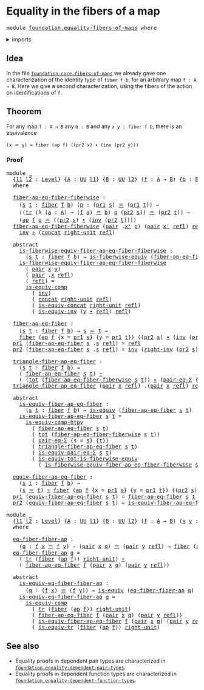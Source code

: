 # Equality in the fibers of a map

<pre class="Agda"><a id="44" class="Keyword">module</a> <a id="51" href="foundation.equality-fibers-of-maps.html" class="Module">foundation.equality-fibers-of-maps</a> <a id="86" class="Keyword">where</a>
</pre>
<details><summary>Imports</summary>

<pre class="Agda"><a id="142" class="Keyword">open</a> <a id="147" class="Keyword">import</a> <a id="154" href="foundation.action-on-identifications-functions.html" class="Module">foundation.action-on-identifications-functions</a>
<a id="201" class="Keyword">open</a> <a id="206" class="Keyword">import</a> <a id="213" href="foundation.dependent-pair-types.html" class="Module">foundation.dependent-pair-types</a>
<a id="245" class="Keyword">open</a> <a id="250" class="Keyword">import</a> <a id="257" href="foundation.identity-types.html" class="Module">foundation.identity-types</a>
<a id="283" class="Keyword">open</a> <a id="288" class="Keyword">import</a> <a id="295" href="foundation.transport-along-identifications.html" class="Module">foundation.transport-along-identifications</a>
<a id="338" class="Keyword">open</a> <a id="343" class="Keyword">import</a> <a id="350" href="foundation.universe-levels.html" class="Module">foundation.universe-levels</a>

<a id="378" class="Keyword">open</a> <a id="383" class="Keyword">import</a> <a id="390" href="foundation-core.equality-dependent-pair-types.html" class="Module">foundation-core.equality-dependent-pair-types</a>
<a id="436" class="Keyword">open</a> <a id="441" class="Keyword">import</a> <a id="448" href="foundation-core.equivalences.html" class="Module">foundation-core.equivalences</a>
<a id="477" class="Keyword">open</a> <a id="482" class="Keyword">import</a> <a id="489" href="foundation-core.fibers-of-maps.html" class="Module">foundation-core.fibers-of-maps</a>
<a id="520" class="Keyword">open</a> <a id="525" class="Keyword">import</a> <a id="532" href="foundation-core.function-types.html" class="Module">foundation-core.function-types</a>
<a id="563" class="Keyword">open</a> <a id="568" class="Keyword">import</a> <a id="575" href="foundation-core.functoriality-dependent-pair-types.html" class="Module">foundation-core.functoriality-dependent-pair-types</a>
<a id="626" class="Keyword">open</a> <a id="631" class="Keyword">import</a> <a id="638" href="foundation-core.homotopies.html" class="Module">foundation-core.homotopies</a>
</pre>
</details>

## Idea

In the file
[`foundation-core.fibers-of-maps`](foundation-core.fibers-of-maps.md) we already
gave one characterization of the identity type of `fiber f b`, for an arbitrary
map `f : A → B`. Here we give a second characterization, using the fibers of the
action on identifications of `f`.

## Theorem

For any map `f : A → B` any `b : B` and any `x y : fiber f b`, there is an
equivalence

```text
(x ＝ y) ≃ fiber (ap f) ((pr2 x) ∙ (inv (pr2 y)))
```

### Proof

<pre class="Agda"><a id="1161" class="Keyword">module</a> <a id="1168" href="foundation.equality-fibers-of-maps.html#1168" class="Module">_</a>
  <a id="1172" class="Symbol">{</a><a id="1173" href="foundation.equality-fibers-of-maps.html#1173" class="Bound">l1</a> <a id="1176" href="foundation.equality-fibers-of-maps.html#1176" class="Bound">l2</a> <a id="1179" class="Symbol">:</a> <a id="1181" href="Agda.Primitive.html#591" class="Postulate">Level</a><a id="1186" class="Symbol">}</a> <a id="1188" class="Symbol">{</a><a id="1189" href="foundation.equality-fibers-of-maps.html#1189" class="Bound">A</a> <a id="1191" class="Symbol">:</a> <a id="1193" href="Agda.Primitive.html#320" class="Primitive">UU</a> <a id="1196" href="foundation.equality-fibers-of-maps.html#1173" class="Bound">l1</a><a id="1198" class="Symbol">}</a> <a id="1200" class="Symbol">{</a><a id="1201" href="foundation.equality-fibers-of-maps.html#1201" class="Bound">B</a> <a id="1203" class="Symbol">:</a> <a id="1205" href="Agda.Primitive.html#320" class="Primitive">UU</a> <a id="1208" href="foundation.equality-fibers-of-maps.html#1176" class="Bound">l2</a><a id="1210" class="Symbol">}</a> <a id="1212" class="Symbol">(</a><a id="1213" href="foundation.equality-fibers-of-maps.html#1213" class="Bound">f</a> <a id="1215" class="Symbol">:</a> <a id="1217" href="foundation.equality-fibers-of-maps.html#1189" class="Bound">A</a> <a id="1219" class="Symbol">→</a> <a id="1221" href="foundation.equality-fibers-of-maps.html#1201" class="Bound">B</a><a id="1222" class="Symbol">)</a> <a id="1224" class="Symbol">{</a><a id="1225" href="foundation.equality-fibers-of-maps.html#1225" class="Bound">b</a> <a id="1227" class="Symbol">:</a> <a id="1229" href="foundation.equality-fibers-of-maps.html#1201" class="Bound">B</a><a id="1230" class="Symbol">}</a>
  <a id="1234" class="Keyword">where</a>

  <a id="1243" href="foundation.equality-fibers-of-maps.html#1243" class="Function">fiber-ap-eq-fiber-fiberwise</a> <a id="1271" class="Symbol">:</a>
    <a id="1277" class="Symbol">(</a><a id="1278" href="foundation.equality-fibers-of-maps.html#1278" class="Bound">s</a> <a id="1280" href="foundation.equality-fibers-of-maps.html#1280" class="Bound">t</a> <a id="1282" class="Symbol">:</a> <a id="1284" href="foundation-core.fibers-of-maps.html#867" class="Function">fiber</a> <a id="1290" href="foundation.equality-fibers-of-maps.html#1213" class="Bound">f</a> <a id="1292" href="foundation.equality-fibers-of-maps.html#1225" class="Bound">b</a><a id="1293" class="Symbol">)</a> <a id="1295" class="Symbol">(</a><a id="1296" href="foundation.equality-fibers-of-maps.html#1296" class="Bound">p</a> <a id="1298" class="Symbol">:</a> <a id="1300" class="Symbol">(</a><a id="1301" href="foundation.dependent-pair-types.html#603" class="Field">pr1</a> <a id="1305" href="foundation.equality-fibers-of-maps.html#1278" class="Bound">s</a><a id="1306" class="Symbol">)</a> <a id="1308" href="foundation-core.identity-types.html#5999" class="Function Operator">＝</a> <a id="1310" class="Symbol">(</a><a id="1311" href="foundation.dependent-pair-types.html#603" class="Field">pr1</a> <a id="1315" href="foundation.equality-fibers-of-maps.html#1280" class="Bound">t</a><a id="1316" class="Symbol">))</a> <a id="1319" class="Symbol">→</a>
    <a id="1325" class="Symbol">((</a><a id="1327" href="foundation-core.transport-along-identifications.html#729" class="Function">tr</a> <a id="1330" class="Symbol">(λ</a> <a id="1333" class="Symbol">(</a><a id="1334" href="foundation.equality-fibers-of-maps.html#1334" class="Bound">a</a> <a id="1336" class="Symbol">:</a> <a id="1338" href="foundation.equality-fibers-of-maps.html#1189" class="Bound">A</a><a id="1339" class="Symbol">)</a> <a id="1341" class="Symbol">→</a> <a id="1343" class="Symbol">(</a><a id="1344" href="foundation.equality-fibers-of-maps.html#1213" class="Bound">f</a> <a id="1346" href="foundation.equality-fibers-of-maps.html#1334" class="Bound">a</a><a id="1347" class="Symbol">)</a> <a id="1349" href="foundation-core.identity-types.html#5999" class="Function Operator">＝</a> <a id="1351" href="foundation.equality-fibers-of-maps.html#1225" class="Bound">b</a><a id="1352" class="Symbol">)</a> <a id="1354" href="foundation.equality-fibers-of-maps.html#1296" class="Bound">p</a> <a id="1356" class="Symbol">(</a><a id="1357" href="foundation.dependent-pair-types.html#615" class="Field">pr2</a> <a id="1361" href="foundation.equality-fibers-of-maps.html#1278" class="Bound">s</a><a id="1362" class="Symbol">))</a> <a id="1365" href="foundation-core.identity-types.html#5999" class="Function Operator">＝</a> <a id="1367" class="Symbol">(</a><a id="1368" href="foundation.dependent-pair-types.html#615" class="Field">pr2</a> <a id="1372" href="foundation.equality-fibers-of-maps.html#1280" class="Bound">t</a><a id="1373" class="Symbol">))</a> <a id="1376" class="Symbol">→</a>
    <a id="1382" class="Symbol">(</a><a id="1383" href="foundation.action-on-identifications-functions.html#790" class="Function">ap</a> <a id="1386" href="foundation.equality-fibers-of-maps.html#1213" class="Bound">f</a> <a id="1388" href="foundation.equality-fibers-of-maps.html#1296" class="Bound">p</a> <a id="1390" href="foundation-core.identity-types.html#5999" class="Function Operator">＝</a> <a id="1392" class="Symbol">((</a><a id="1394" href="foundation.dependent-pair-types.html#615" class="Field">pr2</a> <a id="1398" href="foundation.equality-fibers-of-maps.html#1278" class="Bound">s</a><a id="1399" class="Symbol">)</a> <a id="1401" href="foundation-core.identity-types.html#6948" class="Function Operator">∙</a> <a id="1403" class="Symbol">(</a><a id="1404" href="foundation-core.identity-types.html#7252" class="Function">inv</a> <a id="1408" class="Symbol">(</a><a id="1409" href="foundation.dependent-pair-types.html#615" class="Field">pr2</a> <a id="1413" href="foundation.equality-fibers-of-maps.html#1280" class="Bound">t</a><a id="1414" class="Symbol">))))</a>
  <a id="1421" href="foundation.equality-fibers-of-maps.html#1243" class="Function">fiber-ap-eq-fiber-fiberwise</a> <a id="1449" class="Symbol">(</a><a id="1450" href="foundation.dependent-pair-types.html#586" class="InductiveConstructor">pair</a> <a id="1455" class="DottedPattern Symbol">.</a><a id="1456" href="foundation.equality-fibers-of-maps.html#1468" class="DottedPattern Bound">x&#39;</a> <a id="1459" href="foundation.equality-fibers-of-maps.html#1459" class="Bound">p</a><a id="1460" class="Symbol">)</a> <a id="1462" class="Symbol">(</a><a id="1463" href="foundation.dependent-pair-types.html#586" class="InductiveConstructor">pair</a> <a id="1468" href="foundation.equality-fibers-of-maps.html#1468" class="Bound">x&#39;</a> <a id="1471" href="foundation-core.identity-types.html#5968" class="InductiveConstructor">refl</a><a id="1475" class="Symbol">)</a> <a id="1477" href="foundation-core.identity-types.html#5968" class="InductiveConstructor">refl</a> <a id="1482" class="Symbol">=</a>
    <a id="1488" href="foundation-core.identity-types.html#7252" class="Function">inv</a> <a id="1492" href="foundation-core.function-types.html#455" class="Function Operator">∘</a> <a id="1494" class="Symbol">(</a><a id="1495" href="foundation-core.identity-types.html#7008" class="Function">concat</a> <a id="1502" href="foundation-core.identity-types.html#7593" class="Function">right-unit</a> <a id="1513" href="foundation-core.identity-types.html#5968" class="InductiveConstructor">refl</a><a id="1517" class="Symbol">)</a>

  <a id="1522" class="Keyword">abstract</a>
    <a id="1535" href="foundation.equality-fibers-of-maps.html#1535" class="Function">is-fiberwise-equiv-fiber-ap-eq-fiber-fiberwise</a> <a id="1582" class="Symbol">:</a>
      <a id="1590" class="Symbol">(</a><a id="1591" href="foundation.equality-fibers-of-maps.html#1591" class="Bound">s</a> <a id="1593" href="foundation.equality-fibers-of-maps.html#1593" class="Bound">t</a> <a id="1595" class="Symbol">:</a> <a id="1597" href="foundation-core.fibers-of-maps.html#867" class="Function">fiber</a> <a id="1603" href="foundation.equality-fibers-of-maps.html#1213" class="Bound">f</a> <a id="1605" href="foundation.equality-fibers-of-maps.html#1225" class="Bound">b</a><a id="1606" class="Symbol">)</a> <a id="1608" class="Symbol">→</a> <a id="1610" href="foundation-core.equivalences.html#3207" class="Function">is-fiberwise-equiv</a> <a id="1629" class="Symbol">(</a><a id="1630" href="foundation.equality-fibers-of-maps.html#1243" class="Function">fiber-ap-eq-fiber-fiberwise</a> <a id="1658" href="foundation.equality-fibers-of-maps.html#1591" class="Bound">s</a> <a id="1660" href="foundation.equality-fibers-of-maps.html#1593" class="Bound">t</a><a id="1661" class="Symbol">)</a>
    <a id="1667" href="foundation.equality-fibers-of-maps.html#1535" class="Function">is-fiberwise-equiv-fiber-ap-eq-fiber-fiberwise</a>
      <a id="1720" class="Symbol">(</a> <a id="1722" href="foundation.dependent-pair-types.html#586" class="InductiveConstructor">pair</a> <a id="1727" href="foundation.equality-fibers-of-maps.html#1727" class="Bound">x</a> <a id="1729" href="foundation.equality-fibers-of-maps.html#1729" class="Bound">y</a><a id="1730" class="Symbol">)</a>
      <a id="1738" class="Symbol">(</a> <a id="1740" href="foundation.dependent-pair-types.html#586" class="InductiveConstructor">pair</a> <a id="1745" class="DottedPattern Symbol">.</a><a id="1746" href="foundation.equality-fibers-of-maps.html#1727" class="DottedPattern Bound">x</a> <a id="1748" href="foundation-core.identity-types.html#5968" class="InductiveConstructor">refl</a><a id="1752" class="Symbol">)</a>
      <a id="1760" class="Symbol">(</a> <a id="1762" href="foundation-core.identity-types.html#5968" class="InductiveConstructor">refl</a><a id="1766" class="Symbol">)</a> <a id="1768" class="Symbol">=</a>
      <a id="1776" href="foundation-core.equivalences.html#7931" class="Function">is-equiv-comp</a>
        <a id="1798" class="Symbol">(</a> <a id="1800" href="foundation-core.identity-types.html#7252" class="Function">inv</a><a id="1803" class="Symbol">)</a>
        <a id="1813" class="Symbol">(</a> <a id="1815" href="foundation-core.identity-types.html#7008" class="Function">concat</a> <a id="1822" href="foundation-core.identity-types.html#7593" class="Function">right-unit</a> <a id="1833" href="foundation-core.identity-types.html#5968" class="InductiveConstructor">refl</a><a id="1837" class="Symbol">)</a>
        <a id="1847" class="Symbol">(</a> <a id="1849" href="foundation.identity-types.html#6541" class="Function">is-equiv-concat</a> <a id="1865" href="foundation-core.identity-types.html#7593" class="Function">right-unit</a> <a id="1876" href="foundation-core.identity-types.html#5968" class="InductiveConstructor">refl</a><a id="1880" class="Symbol">)</a>
        <a id="1890" class="Symbol">(</a> <a id="1892" href="foundation.identity-types.html#5906" class="Function">is-equiv-inv</a> <a id="1905" class="Symbol">(</a><a id="1906" href="foundation.equality-fibers-of-maps.html#1729" class="Bound">y</a> <a id="1908" href="foundation-core.identity-types.html#6948" class="Function Operator">∙</a> <a id="1910" href="foundation-core.identity-types.html#5968" class="InductiveConstructor">refl</a><a id="1914" class="Symbol">)</a> <a id="1916" href="foundation-core.identity-types.html#5968" class="InductiveConstructor">refl</a><a id="1920" class="Symbol">)</a>

  <a id="1925" href="foundation.equality-fibers-of-maps.html#1925" class="Function">fiber-ap-eq-fiber</a> <a id="1943" class="Symbol">:</a>
    <a id="1949" class="Symbol">(</a><a id="1950" href="foundation.equality-fibers-of-maps.html#1950" class="Bound">s</a> <a id="1952" href="foundation.equality-fibers-of-maps.html#1952" class="Bound">t</a> <a id="1954" class="Symbol">:</a> <a id="1956" href="foundation-core.fibers-of-maps.html#867" class="Function">fiber</a> <a id="1962" href="foundation.equality-fibers-of-maps.html#1213" class="Bound">f</a> <a id="1964" href="foundation.equality-fibers-of-maps.html#1225" class="Bound">b</a><a id="1965" class="Symbol">)</a> <a id="1967" class="Symbol">→</a> <a id="1969" href="foundation.equality-fibers-of-maps.html#1950" class="Bound">s</a> <a id="1971" href="foundation-core.identity-types.html#5999" class="Function Operator">＝</a> <a id="1973" href="foundation.equality-fibers-of-maps.html#1952" class="Bound">t</a> <a id="1975" class="Symbol">→</a>
    <a id="1981" href="foundation-core.fibers-of-maps.html#867" class="Function">fiber</a> <a id="1987" class="Symbol">(</a><a id="1988" href="foundation.action-on-identifications-functions.html#790" class="Function">ap</a> <a id="1991" href="foundation.equality-fibers-of-maps.html#1213" class="Bound">f</a> <a id="1993" class="Symbol">{</a><a id="1994" class="Argument">x</a> <a id="1996" class="Symbol">=</a> <a id="1998" href="foundation.dependent-pair-types.html#603" class="Field">pr1</a> <a id="2002" href="foundation.equality-fibers-of-maps.html#1950" class="Bound">s</a><a id="2003" class="Symbol">}</a> <a id="2005" class="Symbol">{</a><a id="2006" class="Argument">y</a> <a id="2008" class="Symbol">=</a> <a id="2010" href="foundation.dependent-pair-types.html#603" class="Field">pr1</a> <a id="2014" href="foundation.equality-fibers-of-maps.html#1952" class="Bound">t</a><a id="2015" class="Symbol">})</a> <a id="2018" class="Symbol">((</a><a id="2020" href="foundation.dependent-pair-types.html#615" class="Field">pr2</a> <a id="2024" href="foundation.equality-fibers-of-maps.html#1950" class="Bound">s</a><a id="2025" class="Symbol">)</a> <a id="2027" href="foundation-core.identity-types.html#6948" class="Function Operator">∙</a> <a id="2029" class="Symbol">(</a><a id="2030" href="foundation-core.identity-types.html#7252" class="Function">inv</a> <a id="2034" class="Symbol">(</a><a id="2035" href="foundation.dependent-pair-types.html#615" class="Field">pr2</a> <a id="2039" href="foundation.equality-fibers-of-maps.html#1952" class="Bound">t</a><a id="2040" class="Symbol">)))</a>
  <a id="2046" href="foundation.dependent-pair-types.html#603" class="Field">pr1</a> <a id="2050" class="Symbol">(</a><a id="2051" href="foundation.equality-fibers-of-maps.html#1925" class="Function">fiber-ap-eq-fiber</a> <a id="2069" href="foundation.equality-fibers-of-maps.html#2069" class="Bound">s</a> <a id="2071" class="DottedPattern Symbol">.</a><a id="2072" href="foundation.equality-fibers-of-maps.html#2069" class="DottedPattern Bound">s</a> <a id="2074" href="foundation-core.identity-types.html#5968" class="InductiveConstructor">refl</a><a id="2078" class="Symbol">)</a> <a id="2080" class="Symbol">=</a> <a id="2082" href="foundation-core.identity-types.html#5968" class="InductiveConstructor">refl</a>
  <a id="2089" href="foundation.dependent-pair-types.html#615" class="Field">pr2</a> <a id="2093" class="Symbol">(</a><a id="2094" href="foundation.equality-fibers-of-maps.html#1925" class="Function">fiber-ap-eq-fiber</a> <a id="2112" href="foundation.equality-fibers-of-maps.html#2112" class="Bound">s</a> <a id="2114" class="DottedPattern Symbol">.</a><a id="2115" href="foundation.equality-fibers-of-maps.html#2112" class="DottedPattern Bound">s</a> <a id="2117" href="foundation-core.identity-types.html#5968" class="InductiveConstructor">refl</a><a id="2121" class="Symbol">)</a> <a id="2123" class="Symbol">=</a> <a id="2125" href="foundation-core.identity-types.html#7252" class="Function">inv</a> <a id="2129" class="Symbol">(</a><a id="2130" href="foundation-core.identity-types.html#7761" class="Function">right-inv</a> <a id="2140" class="Symbol">(</a><a id="2141" href="foundation.dependent-pair-types.html#615" class="Field">pr2</a> <a id="2145" href="foundation.equality-fibers-of-maps.html#2112" class="Bound">s</a><a id="2146" class="Symbol">))</a>

  <a id="2152" href="foundation.equality-fibers-of-maps.html#2152" class="Function">triangle-fiber-ap-eq-fiber</a> <a id="2179" class="Symbol">:</a>
    <a id="2185" class="Symbol">(</a><a id="2186" href="foundation.equality-fibers-of-maps.html#2186" class="Bound">s</a> <a id="2188" href="foundation.equality-fibers-of-maps.html#2188" class="Bound">t</a> <a id="2190" class="Symbol">:</a> <a id="2192" href="foundation-core.fibers-of-maps.html#867" class="Function">fiber</a> <a id="2198" href="foundation.equality-fibers-of-maps.html#1213" class="Bound">f</a> <a id="2200" href="foundation.equality-fibers-of-maps.html#1225" class="Bound">b</a><a id="2201" class="Symbol">)</a> <a id="2203" class="Symbol">→</a>
    <a id="2209" class="Symbol">(</a> <a id="2211" href="foundation.equality-fibers-of-maps.html#1925" class="Function">fiber-ap-eq-fiber</a> <a id="2229" href="foundation.equality-fibers-of-maps.html#2186" class="Bound">s</a> <a id="2231" href="foundation.equality-fibers-of-maps.html#2188" class="Bound">t</a><a id="2232" class="Symbol">)</a> <a id="2234" href="foundation-core.homotopies.html#2717" class="Function Operator">~</a>
    <a id="2240" class="Symbol">(</a> <a id="2242" class="Symbol">(</a><a id="2243" href="foundation-core.functoriality-dependent-pair-types.html#1425" class="Function">tot</a> <a id="2247" class="Symbol">(</a><a id="2248" href="foundation.equality-fibers-of-maps.html#1243" class="Function">fiber-ap-eq-fiber-fiberwise</a> <a id="2276" href="foundation.equality-fibers-of-maps.html#2186" class="Bound">s</a> <a id="2278" href="foundation.equality-fibers-of-maps.html#2188" class="Bound">t</a><a id="2279" class="Symbol">))</a> <a id="2282" href="foundation-core.function-types.html#455" class="Function Operator">∘</a> <a id="2284" class="Symbol">(</a><a id="2285" href="foundation-core.equality-dependent-pair-types.html#1187" class="Function">pair-eq-Σ</a> <a id="2295" class="Symbol">{</a><a id="2296" class="Argument">s</a> <a id="2298" class="Symbol">=</a> <a id="2300" href="foundation.equality-fibers-of-maps.html#2186" class="Bound">s</a><a id="2301" class="Symbol">}</a> <a id="2303" class="Symbol">{</a><a id="2304" href="foundation.equality-fibers-of-maps.html#2188" class="Bound">t</a><a id="2305" class="Symbol">}))</a>
  <a id="2311" href="foundation.equality-fibers-of-maps.html#2152" class="Function">triangle-fiber-ap-eq-fiber</a> <a id="2338" class="Symbol">(</a><a id="2339" href="foundation.dependent-pair-types.html#586" class="InductiveConstructor">pair</a> <a id="2344" href="foundation.equality-fibers-of-maps.html#2344" class="Bound">x</a> <a id="2346" href="foundation-core.identity-types.html#5968" class="InductiveConstructor">refl</a><a id="2350" class="Symbol">)</a> <a id="2352" class="DottedPattern Symbol">.(</a><a id="2354" href="foundation.dependent-pair-types.html#586" class="DottedPattern InductiveConstructor">pair</a> <a id="2359" href="foundation.equality-fibers-of-maps.html#2344" class="DottedPattern Bound">x</a> <a id="2361" href="foundation-core.identity-types.html#5968" class="DottedPattern InductiveConstructor">refl</a><a id="2365" class="DottedPattern Symbol">)</a> <a id="2367" href="foundation-core.identity-types.html#5968" class="InductiveConstructor">refl</a> <a id="2372" class="Symbol">=</a> <a id="2374" href="foundation-core.identity-types.html#5968" class="InductiveConstructor">refl</a>

  <a id="2382" class="Keyword">abstract</a>
    <a id="2395" href="foundation.equality-fibers-of-maps.html#2395" class="Function">is-equiv-fiber-ap-eq-fiber</a> <a id="2422" class="Symbol">:</a>
      <a id="2430" class="Symbol">(</a><a id="2431" href="foundation.equality-fibers-of-maps.html#2431" class="Bound">s</a> <a id="2433" href="foundation.equality-fibers-of-maps.html#2433" class="Bound">t</a> <a id="2435" class="Symbol">:</a> <a id="2437" href="foundation-core.fibers-of-maps.html#867" class="Function">fiber</a> <a id="2443" href="foundation.equality-fibers-of-maps.html#1213" class="Bound">f</a> <a id="2445" href="foundation.equality-fibers-of-maps.html#1225" class="Bound">b</a><a id="2446" class="Symbol">)</a> <a id="2448" class="Symbol">→</a> <a id="2450" href="foundation-core.equivalences.html#1353" class="Function">is-equiv</a> <a id="2459" class="Symbol">(</a><a id="2460" href="foundation.equality-fibers-of-maps.html#1925" class="Function">fiber-ap-eq-fiber</a> <a id="2478" href="foundation.equality-fibers-of-maps.html#2431" class="Bound">s</a> <a id="2480" href="foundation.equality-fibers-of-maps.html#2433" class="Bound">t</a><a id="2481" class="Symbol">)</a>
    <a id="2487" href="foundation.equality-fibers-of-maps.html#2395" class="Function">is-equiv-fiber-ap-eq-fiber</a> <a id="2514" href="foundation.equality-fibers-of-maps.html#2514" class="Bound">s</a> <a id="2516" href="foundation.equality-fibers-of-maps.html#2516" class="Bound">t</a> <a id="2518" class="Symbol">=</a>
      <a id="2526" href="foundation-core.equivalences.html#7601" class="Function">is-equiv-comp-htpy</a>
        <a id="2553" class="Symbol">(</a> <a id="2555" href="foundation.equality-fibers-of-maps.html#1925" class="Function">fiber-ap-eq-fiber</a> <a id="2573" href="foundation.equality-fibers-of-maps.html#2514" class="Bound">s</a> <a id="2575" href="foundation.equality-fibers-of-maps.html#2516" class="Bound">t</a><a id="2576" class="Symbol">)</a>
        <a id="2586" class="Symbol">(</a> <a id="2588" href="foundation-core.functoriality-dependent-pair-types.html#1425" class="Function">tot</a> <a id="2592" class="Symbol">(</a><a id="2593" href="foundation.equality-fibers-of-maps.html#1243" class="Function">fiber-ap-eq-fiber-fiberwise</a> <a id="2621" href="foundation.equality-fibers-of-maps.html#2514" class="Bound">s</a> <a id="2623" href="foundation.equality-fibers-of-maps.html#2516" class="Bound">t</a><a id="2624" class="Symbol">))</a>
        <a id="2635" class="Symbol">(</a> <a id="2637" href="foundation-core.equality-dependent-pair-types.html#1187" class="Function">pair-eq-Σ</a> <a id="2647" class="Symbol">{</a><a id="2648" class="Argument">s</a> <a id="2650" class="Symbol">=</a> <a id="2652" href="foundation.equality-fibers-of-maps.html#2514" class="Bound">s</a><a id="2653" class="Symbol">}</a> <a id="2655" class="Symbol">{</a><a id="2656" href="foundation.equality-fibers-of-maps.html#2516" class="Bound">t</a><a id="2657" class="Symbol">})</a>
        <a id="2668" class="Symbol">(</a> <a id="2670" href="foundation.equality-fibers-of-maps.html#2152" class="Function">triangle-fiber-ap-eq-fiber</a> <a id="2697" href="foundation.equality-fibers-of-maps.html#2514" class="Bound">s</a> <a id="2699" href="foundation.equality-fibers-of-maps.html#2516" class="Bound">t</a><a id="2700" class="Symbol">)</a>
        <a id="2710" class="Symbol">(</a> <a id="2712" href="foundation-core.equality-dependent-pair-types.html#2244" class="Function">is-equiv-pair-eq-Σ</a> <a id="2731" href="foundation.equality-fibers-of-maps.html#2514" class="Bound">s</a> <a id="2733" href="foundation.equality-fibers-of-maps.html#2516" class="Bound">t</a><a id="2734" class="Symbol">)</a>
        <a id="2744" class="Symbol">(</a> <a id="2746" href="foundation-core.functoriality-dependent-pair-types.html#5990" class="Function">is-equiv-tot-is-fiberwise-equiv</a>
          <a id="2788" class="Symbol">(</a> <a id="2790" href="foundation.equality-fibers-of-maps.html#1535" class="Function">is-fiberwise-equiv-fiber-ap-eq-fiber-fiberwise</a> <a id="2837" href="foundation.equality-fibers-of-maps.html#2514" class="Bound">s</a> <a id="2839" href="foundation.equality-fibers-of-maps.html#2516" class="Bound">t</a><a id="2840" class="Symbol">))</a>

  <a id="2846" href="foundation.equality-fibers-of-maps.html#2846" class="Function">equiv-fiber-ap-eq-fiber</a> <a id="2870" class="Symbol">:</a>
    <a id="2876" class="Symbol">(</a><a id="2877" href="foundation.equality-fibers-of-maps.html#2877" class="Bound">s</a> <a id="2879" href="foundation.equality-fibers-of-maps.html#2879" class="Bound">t</a> <a id="2881" class="Symbol">:</a> <a id="2883" href="foundation-core.fibers-of-maps.html#867" class="Function">fiber</a> <a id="2889" href="foundation.equality-fibers-of-maps.html#1213" class="Bound">f</a> <a id="2891" href="foundation.equality-fibers-of-maps.html#1225" class="Bound">b</a><a id="2892" class="Symbol">)</a> <a id="2894" class="Symbol">→</a>
    <a id="2900" class="Symbol">(</a><a id="2901" href="foundation.equality-fibers-of-maps.html#2877" class="Bound">s</a> <a id="2903" href="foundation-core.identity-types.html#5999" class="Function Operator">＝</a> <a id="2905" href="foundation.equality-fibers-of-maps.html#2879" class="Bound">t</a><a id="2906" class="Symbol">)</a> <a id="2908" href="foundation-core.equivalences.html#1440" class="Function Operator">≃</a> <a id="2910" href="foundation-core.fibers-of-maps.html#867" class="Function">fiber</a> <a id="2916" class="Symbol">(</a><a id="2917" href="foundation.action-on-identifications-functions.html#790" class="Function">ap</a> <a id="2920" href="foundation.equality-fibers-of-maps.html#1213" class="Bound">f</a> <a id="2922" class="Symbol">{</a><a id="2923" class="Argument">x</a> <a id="2925" class="Symbol">=</a> <a id="2927" href="foundation.dependent-pair-types.html#603" class="Field">pr1</a> <a id="2931" href="foundation.equality-fibers-of-maps.html#2877" class="Bound">s</a><a id="2932" class="Symbol">}</a> <a id="2934" class="Symbol">{</a><a id="2935" class="Argument">y</a> <a id="2937" class="Symbol">=</a> <a id="2939" href="foundation.dependent-pair-types.html#603" class="Field">pr1</a> <a id="2943" href="foundation.equality-fibers-of-maps.html#2879" class="Bound">t</a><a id="2944" class="Symbol">})</a> <a id="2947" class="Symbol">((</a><a id="2949" href="foundation.dependent-pair-types.html#615" class="Field">pr2</a> <a id="2953" href="foundation.equality-fibers-of-maps.html#2877" class="Bound">s</a><a id="2954" class="Symbol">)</a> <a id="2956" href="foundation-core.identity-types.html#6948" class="Function Operator">∙</a> <a id="2958" class="Symbol">(</a><a id="2959" href="foundation-core.identity-types.html#7252" class="Function">inv</a> <a id="2963" class="Symbol">(</a><a id="2964" href="foundation.dependent-pair-types.html#615" class="Field">pr2</a> <a id="2968" href="foundation.equality-fibers-of-maps.html#2879" class="Bound">t</a><a id="2969" class="Symbol">)))</a>
  <a id="2975" href="foundation.dependent-pair-types.html#603" class="Field">pr1</a> <a id="2979" class="Symbol">(</a><a id="2980" href="foundation.equality-fibers-of-maps.html#2846" class="Function">equiv-fiber-ap-eq-fiber</a> <a id="3004" href="foundation.equality-fibers-of-maps.html#3004" class="Bound">s</a> <a id="3006" href="foundation.equality-fibers-of-maps.html#3006" class="Bound">t</a><a id="3007" class="Symbol">)</a> <a id="3009" class="Symbol">=</a> <a id="3011" href="foundation.equality-fibers-of-maps.html#1925" class="Function">fiber-ap-eq-fiber</a> <a id="3029" href="foundation.equality-fibers-of-maps.html#3004" class="Bound">s</a> <a id="3031" href="foundation.equality-fibers-of-maps.html#3006" class="Bound">t</a>
  <a id="3035" href="foundation.dependent-pair-types.html#615" class="Field">pr2</a> <a id="3039" class="Symbol">(</a><a id="3040" href="foundation.equality-fibers-of-maps.html#2846" class="Function">equiv-fiber-ap-eq-fiber</a> <a id="3064" href="foundation.equality-fibers-of-maps.html#3064" class="Bound">s</a> <a id="3066" href="foundation.equality-fibers-of-maps.html#3066" class="Bound">t</a><a id="3067" class="Symbol">)</a> <a id="3069" class="Symbol">=</a> <a id="3071" href="foundation.equality-fibers-of-maps.html#2395" class="Function">is-equiv-fiber-ap-eq-fiber</a> <a id="3098" href="foundation.equality-fibers-of-maps.html#3064" class="Bound">s</a> <a id="3100" href="foundation.equality-fibers-of-maps.html#3066" class="Bound">t</a>

<a id="3103" class="Keyword">module</a> <a id="3110" href="foundation.equality-fibers-of-maps.html#3110" class="Module">_</a>
  <a id="3114" class="Symbol">{</a><a id="3115" href="foundation.equality-fibers-of-maps.html#3115" class="Bound">l1</a> <a id="3118" href="foundation.equality-fibers-of-maps.html#3118" class="Bound">l2</a> <a id="3121" class="Symbol">:</a> <a id="3123" href="Agda.Primitive.html#591" class="Postulate">Level</a><a id="3128" class="Symbol">}</a> <a id="3130" class="Symbol">{</a><a id="3131" href="foundation.equality-fibers-of-maps.html#3131" class="Bound">A</a> <a id="3133" class="Symbol">:</a> <a id="3135" href="Agda.Primitive.html#320" class="Primitive">UU</a> <a id="3138" href="foundation.equality-fibers-of-maps.html#3115" class="Bound">l1</a><a id="3140" class="Symbol">}</a> <a id="3142" class="Symbol">{</a><a id="3143" href="foundation.equality-fibers-of-maps.html#3143" class="Bound">B</a> <a id="3145" class="Symbol">:</a> <a id="3147" href="Agda.Primitive.html#320" class="Primitive">UU</a> <a id="3150" href="foundation.equality-fibers-of-maps.html#3118" class="Bound">l2</a><a id="3152" class="Symbol">}</a> <a id="3154" class="Symbol">(</a><a id="3155" href="foundation.equality-fibers-of-maps.html#3155" class="Bound">f</a> <a id="3157" class="Symbol">:</a> <a id="3159" href="foundation.equality-fibers-of-maps.html#3131" class="Bound">A</a> <a id="3161" class="Symbol">→</a> <a id="3163" href="foundation.equality-fibers-of-maps.html#3143" class="Bound">B</a><a id="3164" class="Symbol">)</a> <a id="3166" class="Symbol">(</a><a id="3167" href="foundation.equality-fibers-of-maps.html#3167" class="Bound">x</a> <a id="3169" href="foundation.equality-fibers-of-maps.html#3169" class="Bound">y</a> <a id="3171" class="Symbol">:</a> <a id="3173" href="foundation.equality-fibers-of-maps.html#3131" class="Bound">A</a><a id="3174" class="Symbol">)</a>
  <a id="3178" class="Keyword">where</a>

  <a id="3187" href="foundation.equality-fibers-of-maps.html#3187" class="Function">eq-fiber-fiber-ap</a> <a id="3205" class="Symbol">:</a>
    <a id="3211" class="Symbol">(</a><a id="3212" href="foundation.equality-fibers-of-maps.html#3212" class="Bound">q</a> <a id="3214" class="Symbol">:</a> <a id="3216" href="foundation.equality-fibers-of-maps.html#3155" class="Bound">f</a> <a id="3218" href="foundation.equality-fibers-of-maps.html#3167" class="Bound">x</a> <a id="3220" href="foundation-core.identity-types.html#5999" class="Function Operator">＝</a> <a id="3222" href="foundation.equality-fibers-of-maps.html#3155" class="Bound">f</a> <a id="3224" href="foundation.equality-fibers-of-maps.html#3169" class="Bound">y</a><a id="3225" class="Symbol">)</a> <a id="3227" class="Symbol">→</a> <a id="3229" class="Symbol">(</a><a id="3230" href="foundation.dependent-pair-types.html#586" class="InductiveConstructor">pair</a> <a id="3235" href="foundation.equality-fibers-of-maps.html#3167" class="Bound">x</a> <a id="3237" href="foundation.equality-fibers-of-maps.html#3212" class="Bound">q</a><a id="3238" class="Symbol">)</a> <a id="3240" href="foundation-core.identity-types.html#5999" class="Function Operator">＝</a> <a id="3242" class="Symbol">(</a><a id="3243" href="foundation.dependent-pair-types.html#586" class="InductiveConstructor">pair</a> <a id="3248" href="foundation.equality-fibers-of-maps.html#3169" class="Bound">y</a> <a id="3250" href="foundation-core.identity-types.html#5968" class="InductiveConstructor">refl</a><a id="3254" class="Symbol">)</a> <a id="3256" class="Symbol">→</a> <a id="3258" href="foundation-core.fibers-of-maps.html#867" class="Function">fiber</a> <a id="3264" class="Symbol">(</a><a id="3265" href="foundation.action-on-identifications-functions.html#790" class="Function">ap</a> <a id="3268" href="foundation.equality-fibers-of-maps.html#3155" class="Bound">f</a> <a id="3270" class="Symbol">{</a><a id="3271" href="foundation.equality-fibers-of-maps.html#3167" class="Bound">x</a><a id="3272" class="Symbol">}</a> <a id="3274" class="Symbol">{</a><a id="3275" href="foundation.equality-fibers-of-maps.html#3169" class="Bound">y</a><a id="3276" class="Symbol">})</a> <a id="3279" href="foundation.equality-fibers-of-maps.html#3212" class="Bound">q</a>
  <a id="3283" href="foundation.equality-fibers-of-maps.html#3187" class="Function">eq-fiber-fiber-ap</a> <a id="3301" href="foundation.equality-fibers-of-maps.html#3301" class="Bound">q</a> <a id="3303" class="Symbol">=</a>
    <a id="3309" class="Symbol">(</a> <a id="3311" href="foundation-core.transport-along-identifications.html#729" class="Function">tr</a> <a id="3314" class="Symbol">(</a><a id="3315" href="foundation-core.fibers-of-maps.html#867" class="Function">fiber</a> <a id="3321" class="Symbol">(</a><a id="3322" href="foundation.action-on-identifications-functions.html#790" class="Function">ap</a> <a id="3325" href="foundation.equality-fibers-of-maps.html#3155" class="Bound">f</a><a id="3326" class="Symbol">))</a> <a id="3329" href="foundation-core.identity-types.html#7593" class="Function">right-unit</a><a id="3339" class="Symbol">)</a> <a id="3341" href="foundation-core.function-types.html#455" class="Function Operator">∘</a>
    <a id="3347" class="Symbol">(</a> <a id="3349" href="foundation.equality-fibers-of-maps.html#1925" class="Function">fiber-ap-eq-fiber</a> <a id="3367" href="foundation.equality-fibers-of-maps.html#3155" class="Bound">f</a> <a id="3369" class="Symbol">(</a><a id="3370" href="foundation.dependent-pair-types.html#586" class="InductiveConstructor">pair</a> <a id="3375" href="foundation.equality-fibers-of-maps.html#3167" class="Bound">x</a> <a id="3377" href="foundation.equality-fibers-of-maps.html#3301" class="Bound">q</a><a id="3378" class="Symbol">)</a> <a id="3380" class="Symbol">(</a><a id="3381" href="foundation.dependent-pair-types.html#586" class="InductiveConstructor">pair</a> <a id="3386" href="foundation.equality-fibers-of-maps.html#3169" class="Bound">y</a> <a id="3388" href="foundation-core.identity-types.html#5968" class="InductiveConstructor">refl</a><a id="3392" class="Symbol">))</a>

  <a id="3398" class="Keyword">abstract</a>
    <a id="3411" href="foundation.equality-fibers-of-maps.html#3411" class="Function">is-equiv-eq-fiber-fiber-ap</a> <a id="3438" class="Symbol">:</a>
      <a id="3446" class="Symbol">(</a><a id="3447" href="foundation.equality-fibers-of-maps.html#3447" class="Bound">q</a> <a id="3449" class="Symbol">:</a> <a id="3451" class="Symbol">(</a><a id="3452" href="foundation.equality-fibers-of-maps.html#3155" class="Bound">f</a> <a id="3454" href="foundation.equality-fibers-of-maps.html#3167" class="Bound">x</a><a id="3455" class="Symbol">)</a> <a id="3457" href="foundation-core.identity-types.html#5999" class="Function Operator">＝</a> <a id="3459" class="Symbol">(</a><a id="3460" href="foundation.equality-fibers-of-maps.html#3155" class="Bound">f</a> <a id="3462" href="foundation.equality-fibers-of-maps.html#3169" class="Bound">y</a><a id="3463" class="Symbol">))</a> <a id="3466" class="Symbol">→</a> <a id="3468" href="foundation-core.equivalences.html#1353" class="Function">is-equiv</a> <a id="3477" class="Symbol">(</a><a id="3478" href="foundation.equality-fibers-of-maps.html#3187" class="Function">eq-fiber-fiber-ap</a> <a id="3496" href="foundation.equality-fibers-of-maps.html#3447" class="Bound">q</a><a id="3497" class="Symbol">)</a>
    <a id="3503" href="foundation.equality-fibers-of-maps.html#3411" class="Function">is-equiv-eq-fiber-fiber-ap</a> <a id="3530" href="foundation.equality-fibers-of-maps.html#3530" class="Bound">q</a> <a id="3532" class="Symbol">=</a>
      <a id="3540" href="foundation-core.equivalences.html#7931" class="Function">is-equiv-comp</a>
        <a id="3562" class="Symbol">(</a> <a id="3564" href="foundation-core.transport-along-identifications.html#729" class="Function">tr</a> <a id="3567" class="Symbol">(</a><a id="3568" href="foundation-core.fibers-of-maps.html#867" class="Function">fiber</a> <a id="3574" class="Symbol">(</a><a id="3575" href="foundation.action-on-identifications-functions.html#790" class="Function">ap</a> <a id="3578" href="foundation.equality-fibers-of-maps.html#3155" class="Bound">f</a><a id="3579" class="Symbol">))</a> <a id="3582" href="foundation-core.identity-types.html#7593" class="Function">right-unit</a><a id="3592" class="Symbol">)</a>
        <a id="3602" class="Symbol">(</a> <a id="3604" href="foundation.equality-fibers-of-maps.html#1925" class="Function">fiber-ap-eq-fiber</a> <a id="3622" href="foundation.equality-fibers-of-maps.html#3155" class="Bound">f</a> <a id="3624" class="Symbol">(</a><a id="3625" href="foundation.dependent-pair-types.html#586" class="InductiveConstructor">pair</a> <a id="3630" href="foundation.equality-fibers-of-maps.html#3167" class="Bound">x</a> <a id="3632" href="foundation.equality-fibers-of-maps.html#3530" class="Bound">q</a><a id="3633" class="Symbol">)</a> <a id="3635" class="Symbol">(</a><a id="3636" href="foundation.dependent-pair-types.html#586" class="InductiveConstructor">pair</a> <a id="3641" href="foundation.equality-fibers-of-maps.html#3169" class="Bound">y</a> <a id="3643" href="foundation-core.identity-types.html#5968" class="InductiveConstructor">refl</a><a id="3647" class="Symbol">))</a>
        <a id="3658" class="Symbol">(</a> <a id="3660" href="foundation.equality-fibers-of-maps.html#2395" class="Function">is-equiv-fiber-ap-eq-fiber</a> <a id="3687" href="foundation.equality-fibers-of-maps.html#3155" class="Bound">f</a> <a id="3689" class="Symbol">(</a><a id="3690" href="foundation.dependent-pair-types.html#586" class="InductiveConstructor">pair</a> <a id="3695" href="foundation.equality-fibers-of-maps.html#3167" class="Bound">x</a> <a id="3697" href="foundation.equality-fibers-of-maps.html#3530" class="Bound">q</a><a id="3698" class="Symbol">)</a> <a id="3700" class="Symbol">(</a><a id="3701" href="foundation.dependent-pair-types.html#586" class="InductiveConstructor">pair</a> <a id="3706" href="foundation.equality-fibers-of-maps.html#3169" class="Bound">y</a> <a id="3708" href="foundation-core.identity-types.html#5968" class="InductiveConstructor">refl</a><a id="3712" class="Symbol">))</a>
        <a id="3723" class="Symbol">(</a> <a id="3725" href="foundation.transport-along-identifications.html#1477" class="Function">is-equiv-tr</a> <a id="3737" class="Symbol">(</a><a id="3738" href="foundation-core.fibers-of-maps.html#867" class="Function">fiber</a> <a id="3744" class="Symbol">(</a><a id="3745" href="foundation.action-on-identifications-functions.html#790" class="Function">ap</a> <a id="3748" href="foundation.equality-fibers-of-maps.html#3155" class="Bound">f</a><a id="3749" class="Symbol">))</a> <a id="3752" href="foundation-core.identity-types.html#7593" class="Function">right-unit</a><a id="3762" class="Symbol">)</a>
</pre>
## See also

- Equality proofs in dependent pair types are characterized in
  [`foundation.equality-dependent-pair-types`](foundation.equality-dependent-pair-types.md).
- Equality proofs in dependent function types are characterized in
  [`foundation.equality-dependent-function-types`](foundation.equality-dependent-function-types.md).
